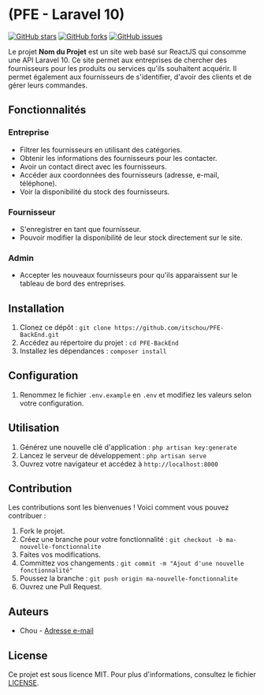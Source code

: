 # (PFE - Laravel 10)


[![GitHub stars](https://img.shields.io/github/stars/itschou/PFE-FrontEnd)](https://github.com/itschou/PFE-FrontEnd/stargazers)
[![GitHub forks](https://img.shields.io/github/forks/itschou/PFE-FrontEnd)](https://github.com/itschou/PFE-FrontEnd/network)
[![GitHub issues](https://img.shields.io/github/issues/itschou/PFE-FrontEnd)](https://github.com/itschou/PFE-FrontEnd/issues)

Le projet **Nom du Projet** est un site web basé sur ReactJS qui consomme une API Laravel 10. Ce site permet aux entreprises de chercher des fournisseurs pour les produits ou services qu'ils souhaitent acquérir. Il permet également aux fournisseurs de s'identifier, d'avoir des clients et de gérer leurs commandes.

## Fonctionnalités

### Entreprise

- Filtrer les fournisseurs en utilisant des catégories.
- Obtenir les informations des fournisseurs pour les contacter.
- Avoir un contact direct avec les fournisseurs.
- Accéder aux coordonnées des fournisseurs (adresse, e-mail, téléphone).
- Voir la disponibilité du stock des fournisseurs.

### Fournisseur

- S'enregistrer en tant que fournisseur.
- Pouvoir modifier la disponibilité de leur stock directement sur le site.

### Admin

- Accepter les nouveaux fournisseurs pour qu'ils apparaissent sur le tableau de bord des entreprises.

## Installation

1. Clonez ce dépôt : `git clone https://github.com/itschou/PFE-BackEnd.git`
2. Accédez au répertoire du projet : `cd PFE-BackEnd`
3. Installez les dépendances : `composer install`

## Configuration

1. Renommez le fichier `.env.example` en `.env` et modifiez les valeurs selon votre configuration.

## Utilisation

1. Générez une nouvelle clé d'application : `php artisan key:generate`
2. Lancez le serveur de développement : `php artisan serve`
3. Ouvrez votre navigateur et accédez à `http://localhost:8000`

## Contribution

Les contributions sont les bienvenues ! Voici comment vous pouvez contribuer :

1. Fork le projet.
2. Créez une branche pour votre fonctionnalité : `git checkout -b ma-nouvelle-fonctionnalite`
3. Faites vos modifications.
4. Committez vos changements : `git commit -m "Ajout d'une nouvelle fonctionnalité"`
5. Poussez la branche : `git push origin ma-nouvelle-fonctionnalite`
6. Ouvrez une Pull Request.

## Auteurs

- Chou - [Adresse e-mail](mailto:ouwoxpro@gmail.com)

## License

Ce projet est sous licence MIT. Pour plus d'informations, consultez le fichier [LICENSE](LICENSE).
